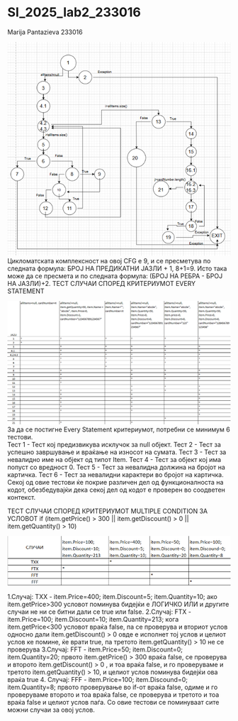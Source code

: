 # SI_2025_lab2_233016
Marija Pantazieva 233016

![CFG](images/CFG.png)
Цикломатската комплексност на овој CFG е 9, и се пресметува по следната формула: БРОЈ НА ПРЕДИКАТНИ ЈАЗЛИ + 1, 8+1=9. Исто така може да се пресмета и по следната формула:
(БРОЈ НА РЕБРА - БРОЈ НА ЈАЗЛИ)+2.
ТЕСТ СЛУЧАИ СПОРЕД КРИТЕРИУМОТ EVERY STATEMENT

![CFG](images/EveryStatement.png)
За да се постигне Every Statement критериумот, потребни се минимум 6 тестови.  
Тест 1 - Тест кој предизвикува исклучок за null објект.
Тест 2 - Тест за успешно завршување и враќање на износот на сумата.
Тест 3 - Тест за невалидно име на објект од типот Item.
Тест 4 - Тест за објект кој има попуст со вредност 0.
Тест 5 - Тест за невалидна должина на бројот на картичка.
Тест 6 - Тест за невалидни карактери во бројот на картичка.
Секој од овие тестови ќе покрие различен дел од функционалноста на кодот, обезбедувајќи дека секој дел од кодот е проверен во соодветен контекст.                                                           



ТЕСТ СЛУЧАИ СПОРЕД КРИТЕРИУМОТ MULTIPLE CONDITION   ЗА УСЛОВОТ if (item.getPrice() > 300 || item.getDiscount() > 0 || item.getQuantity() > 10)

![CFG](images/MultipleCondition.png)

1.Случај:
TXX - item.Price=400; item.Discount=5; item.Quantity=10; ако item.getPrice>300 условот поминува бидејќи е ЛОГИЧКО ИЛИ и другите случаи не ни се битни дали се true или false.
2.Случај:
FТX - item.Price=100; item.Discount=10; item.Quantity=213; кога item.getPrice<300 условот враќа false, па се проверува и вториот услов односно дали item.getDiscount() > 0 овде е исполнет тој услов и целиот услов ке помине, ќе врати true, па третото item.getQuantity() > 10 не се проверува
3.Случај:
FFT - item.Price=50; item.Discount=0; item.Quantity=20; првото item.getPrice() > 300 враќа false, се проверува и второто item.getDiscount() > 0 , и тоа враќа false, и го проверуваме и третото item.getQuantity() > 10, и целиот услов поминува бидејќи ова враќа true
4. Случај:
FFF - item.Price=100; item.Discound=0; item.Quantity=8; првото проверување во if-от враќа false, одиме и го проверуваме второто и тоа враќа false, се проверува и третото и тоа враќа false и целиот услов паѓа. 
Со овие тестови се поминуваат сите можни случаи за овој услов.

